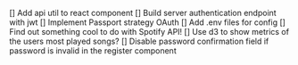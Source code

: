 [] Add api util to react component
[] Build server authentication endpoint with jwt
[] Implement Passport strategy OAuth
[] Add .env files for config
[] Find out something cool to do with Spotify API!
[] Use d3 to show metrics of the users most played songs?
[] Disable password confirmation field if password is invalid in the register component
